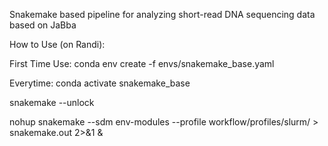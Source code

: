 Snakemake based pipeline for analyzing short-read DNA sequencing data based on JaBba 

How to Use (on Randi):

First Time Use:
conda env create -f envs/snakemake_base.yaml

Everytime:
conda activate snakemake_base

snakemake --unlock

nohup snakemake --sdm env-modules --profile workflow/profiles/slurm/ > snakemake.out 2>&1 &